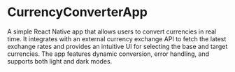 # CurrencyConverterApp
A simple React Native app that allows users to convert currencies in real time. It integrates with an external currency exchange API to fetch the latest exchange rates and provides an intuitive UI for selecting the base and target currencies. The app features dynamic conversion, error handling, and supports both light and dark modes.
